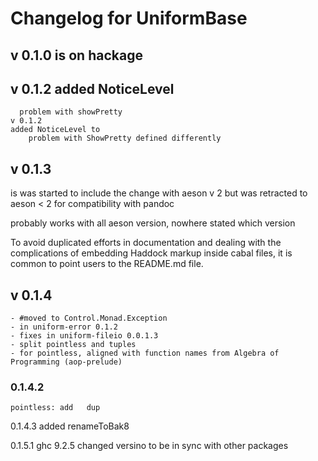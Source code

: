 # Changelog for UniformBase
##  v 0.1.0 is on hackage
##  v 0.1.2  added NoticeLevel
      problem with showPretty
    v 0.1.2    
    added NoticeLevel to 
        problem with ShowPretty defined differently

##  v 0.1.3 
is was started to include the change with aeson v 2
              but was retracted to aeson < 2 for compatibility with pandoc


  probably works with all aeson version, nowhere stated which version 

  To avoid duplicated efforts in documentation and dealing with the
  complications of embedding Haddock markup inside cabal files, it is
  common to point users to the README.md file.  
  
##  v 0.1.4 
    - #moved to Control.Monad.Exception 
    - in uniform-error 0.1.2
    - fixes in uniform-fileio 0.0.1.3 
    - split pointless and tuples 
    - for pointless, aligned with function names from Algebra of Programming (aop-prelude) 

### 0.1.4.2
    pointless: add   dup

0.1.4.3 added renameToBak8

0.1.5.1  ghc 9.2.5 changed versino to be in sync with other packages